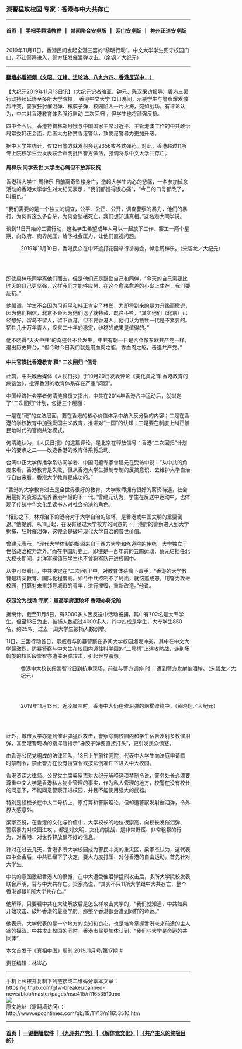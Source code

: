 ### 港警猛攻校园 专家：香港与中大共存亡
------------------------

#### [首页](https://github.com/gfw-breaker/banned-news/blob/master/README.md) &nbsp;&nbsp;|&nbsp;&nbsp; [手把手翻墙教程](https://github.com/gfw-breaker/guides/wiki) &nbsp;&nbsp;|&nbsp;&nbsp; [禁闻聚合安卓版](https://github.com/gfw-breaker/bn-android) &nbsp;&nbsp;|&nbsp;&nbsp; [网门安卓版](https://github.com/oGate2/oGate) &nbsp;&nbsp;|&nbsp;&nbsp; [神州正道安卓版](https://github.com/SzzdOgate/update) 



<div><img alt="" class="aligncenter wp-post-image" src="http://i.epochtimes.com/assets/uploads/2019/11/1911111820091501-600x400.jpg"/>
<div class="red16 caption">
 <p>
  2019年11月11日，香港民间发起全港三罢的“黎明行动”。中文大学学生死守校园门口，不让警察进入，警方狂发催泪弹攻击。（余钢／大纪元）
 </p>
</div>
</div><hr/>

#### [翻墙必看视频（文昭、江峰、法轮功、八九六四、香港反送中...）](https://github.com/gfw-breaker/banned-news/blob/master/pages/links.md)

<div><p>
 【大纪元2019年11月13日讯】（大纪元记者骆亚、钟元、陈汉采访报导）香港三罢行动持续延烧至多所大学院校，
 <ok href="http://www.epochtimes.com/gb/tag/%E9%A6%99%E6%B8%AF%E4%B8%AD%E6%96%87%E5%A4%A7%E5%AD%A6.html">
  香港中文大学
 </ok>
 12日晚间，示威学生与警察爆发激烈冲突，警察狂射催泪弹、橡胶子弹，校园陷入一片火海，宛如战场。有评论认为，中共对香港教育体系强行启动
 <ok href="http://www.epochtimes.com/gb/tag/%E4%BA%8C%E6%AC%A1%E5%9B%9E%E5%BD%92.html">
  二次回归
 </ok>
 ，但学生也将顽强反抗。
</p>
<p>
 四中全会后，香港特首林郑月娥与中国国家主席习近平、主管港澳工作的中共政治局常委韩正会面，后者大力称赞香港警队，致使港警暴力更加升级。
</p>
<p>
 据中大学生统计，仅12日警方就发射多达2356枚各式弹药。对此，香港超过11所专上院校学生会发表联合声明批评警方做法，强调将与中文大学共存亡。
</p>
<h4>
 <ok href="http://www.epochtimes.com/gb/tag/%E5%91%A8%E6%A2%93%E4%B9%90.html">
  周梓乐
 </ok>
 同学去世 大学生心痛但不放弃反抗
</h4>
<p>
 香港科大学生
 <ok href="http://www.epochtimes.com/gb/tag/%E5%91%A8%E6%A2%93%E4%B9%90.html">
  周梓乐
 </ok>
 日前离奇坠楼身亡，激起大学生内心的悲痛，一名参加悼念活动的香港大学学生对大纪元表示，“我们都觉得很心痛”，“今日的口号都改了，叫报仇。”
</p>
<p>
 “我们需要的是一个独立的调查，公平、公正、公开，调查警察的暴力，他们的暴行，为何有这么多自杀，为何会坠楼死亡，我们想知道真相。”这名港大同学说。
</p>
<p>
 谈到11日开始的三罢行动，这名学生希望成年人可以一起放下工作、罢工一两个星期，向政府、商界施压，给予社会压力，让他们直视问题。
</p>
<figure class="wp-caption aligncenter" id="attachment_11646776" style="width: 600px">
 <ok href="http://i.epochtimes.com/assets/uploads/2019/11/1911101146312188.jpg">
  <img alt="" class="size-large wp-image-11646776" src="http://i.epochtimes.com/assets/uploads/2019/11/1911101146312188-600x399.jpg" title=""/>
 </ok>
 <br/><figcaption class="wp-caption-text">
  2019年11月10日，香港民众在中环遮打花园举行祈祷会，悼念周梓乐。（宋碧龙／大纪元）
 </figcaption><br/>
</figure><br/>
<p>
 即使周梓乐同学离他们而去，但是他们还是鼓励自己和同伴，“今天的自己需要比昨天的自己更坚强，这样我们才能够应付，在这个愈来愈差的小岛上生存，我们要反抗。”
</p>
<p>
 他强调，学生不会因为习近平和韩正肯定了林郑、为即将到来的暴力升级而撤退，因为他们相信，北京不会因为他们退了就特赦、既往不咎，“其实他们（北京）已经想好，留岛不留人，留下香港，但不要香港人，他们认为牺牲一代是不紧要的。牺牲几十万年青人，换来二十年的稳定，维稳的成果是值得的。”
</p>
<p>
 他不晓得“天灭中共”的奇迹会不会发生，中共有朝一日是否会像东欧共产党一样，退出历史舞台，“但今时今日我们就是用血肉之躯，靠血肉之躯，击退共产党。”
</p>
<h4>
 中共官媒批香港教育 释“
 <ok href="http://www.epochtimes.com/gb/tag/%E4%BA%8C%E6%AC%A1%E5%9B%9E%E5%BD%92.html">
  二次回归
 </ok>
 ”信号
</h4>
<p>
 此前，中共喉舌媒体《人民日报》于10月20日发表评论《美化黄之锋 香港教育的病该治》，批评香港的教育体系存在严重“问题”。
</p>
<p>
 中国经济社会学者何清涟曾撰文指出，中共在2014年香港占中运动后，就拟定了“二次回归”计划，包括三个层面：
</p>
<p>
 一是在“硬”的立法层面，要在香港的核心价值体系中纳入反分裂的内容；二是在香港的学校教育中加强爱国主义教育，推进对“一国”的认知；三是要在制度上纠正殖民地时代的官商共治模式。
</p>
<p>
 何清涟认为，《人民日报》的这篇评论，是北京在释放信号：香港“二次回归”计划中的要点之二——改造香港的教育体系将启动。
</p>
<p>
 台湾中正大学传播学系访问学者、中国问题专家曾建元在受访中说：“从中共的角度来看，香港教育是失败，但从香港大学生抵制专制的反抗意识、去维护大学自治与自由来看，香港大学教育是成功的。”
</p>
<p>
 “香港的大学教育过去是全世界很好的教育，大学教师拥有很好的薪资待遇，社会用最好的资源去培养香港年轻的下一代。”曾建元认为，学生在反送中运动中，也体现了传统中华文化里读书人对社会扮演的角色。
</p>
<p>
 “相形之下，林郑治下的港府对于大学自治的破坏，是香港或中国文明的重要倒退。”他提到，从11日起，在没有经过大学校方的同意的下，港府的警察进入到大学拘捕、狂射催泪弹，这完全是破坏现代大学自治的普世价值。
</p>
<p>
 曾建元表示，“现代大学体制的根源来自于西方大学和修道院的传统，大学独立于世俗政治权力之外。”而在中国历史上，即使是一百年前的五四运动，蔡元培担任北大校长期间，北洋军阀镇压学生也不曾将军队开进校园中。
</p>
<p>
 从中可以看出，中共决定在“二次回归”中，对教育体系痛下毒手，“香港的大学教育是精英教育、国际化程度高。如今中共控制不了局面，就恼羞成怒，用警力攻进校园，打算对未来领导城市的青年，进行摧毁，重新改造。”他说。
</p>
<h4>
 校园沦为战场 专家：最高学府遭破坏 香港亦将沦陷
</h4>
<p>
 据统计，截至11月5日，有3000多人因反送中活动被捕，其中有702名是大专学生。但至13日为止，被捕人数超过4000多人，其中四成是学生，大专学生850名，约25%。过去一周大学生被捕人数剧增。
</p>
<p>
 11日，三罢行动首日，示威者与防暴警察在多间大学校园爆发冲突，其中在中文大学最激烈，防暴警察与中大生在校园内通往科学园的“二号桥”上演攻防战，连到场斡旋的校长段崇智亦遭催泪弹攻击，引起世界震惊。
</p>
<figure class="wp-caption aligncenter" id="attachment_11655102" style="width: 600px">
 <ok href="http://i.epochtimes.com/assets/uploads/2019/11/1911120635272188.jpg">
  <img alt="" class="size-large wp-image-11655102" src="http://i.epochtimes.com/assets/uploads/2019/11/1911120635272188-600x399.jpg" title=""/>
 </ok>
 <br/><figcaption class="wp-caption-text">
  <span style="font-weight: 400;">
   香港中大校长段崇智12日到抗争现场，前往与警方调停
  </span>
  <span style="font-weight: 400;">
   时
  </span>
  <span style="font-weight: 400;">
   ，遭到警方发射催泪弹。（宋碧龙／大纪元）
  </span>
 </figcaption><br/>
</figure><br/>
<figure class="wp-caption aligncenter" id="attachment_11655105" style="width: 600px">
 <ok href="http://i.epochtimes.com/assets/uploads/2019/11/1911121734491538.jpg">
  <img alt="" class="size-large wp-image-11655105" src="http://i.epochtimes.com/assets/uploads/2019/11/1911121734491538-600x450.jpg" title=""/>
 </ok>
 <br/><figcaption class="wp-caption-text">
  <span style="font-weight: 400;">
   2019年11月13日，近凌晨三时，香港中大仍在催泪弹的烟雾缭绕中。（黄晓翔／大纪元）
  </span>
 </figcaption><br/>
</figure><br/>
<p>
 此外，城市大学亦遭到催泪弹猛烈攻击，警察除朝校园内和学生宿舍发射多枚催泪弹，甚至港警现场的指挥官指示“橡胶子弹要直接打头”，更引发民众愤怒。
</p>
<p>
 由香港公民党组成的法律团队，13日上午前往高院，代表中大学生向法庭申请临时禁制令，禁止警方在没有搜查令或按法例准许下进入中大校园。
</p>
<p>
 香港资深大律师、公民党主席梁家杰对大纪元解释这项禁制令说，警务处长必须要尊重中文大学是香港私人物业管理的事实，作为私人管理的地方，校警在没有校长的同意下，不能同意警察开进校园，并且不能使用强大的武器。
</p>
<p>
 特别是段校长在中大二号桥上，原打算和警察理论，但却遭警察发射催泪弹，令外界大感意外。
</p>
<p>
 梁家杰说，在香港的文化与价值中，大学校长的地位很崇高，向校长发催泪弹、
 <ok href="http://www.epochtimes.com/gb/tag/%E8%AD%A6%E5%AF%9F%E6%9A%B4%E5%8A%9B%E5%AF%B9%E6%A0%A1%E5%9B%AD%E8%BF%9B%E6%94%BB.html">
  警察暴力对校园进攻
 </ok>
 ，都是对文明、文化的挑战，是非常野蛮、非常粗暴的行为，对香港、对世界释放很不好的信息。
</p>
<p>
 针对在过去几天，香港多所大学校园成为警民冲突的重灾区，梁家杰认为，这代表四中全会后，中共已经下了决定，要大力度打压、对付香港的自由运动，首先针对大学生。
</p>
<p>
 中共的意图激起香港人的愤慨，在中大遭受催泪弹猛烈攻击后，多所大学院校发表联合声明，誓与中大共存亡。梁家杰说，“其实不只11所大学跟中大共存亡，整个香港都跟11所大学共存亡。”
</p>
<p>
 他解释，只要看中共在大陆解放后是怎么样攻击大学的，“我们就知道，中共如果开始攻击、破坏香港的最高学府，那整个香港都会遭到同样的命运。”
</p>
<p>
 他表示，大学代表的是一个地方的良知和良心，也是培育掌握香港未来前途的主人翁的摇篮，中共攻击校园的同时，香港市民更加体认到，“我们与大学是命运的共同体”。
</p>
<p>
 本文首发于《真相中国》周刊 2019.11月号/第17期 #
</p>
<p>
 责任编辑：林岑心
</p>
</div>
<hr/>
手机上长按并复制下列链接或二维码分享本文章：<br/>
https://github.com/gfw-breaker/banned-news/blob/master/pages/nsc415/n11653510.md <br/>
<a href='https://github.com/gfw-breaker/banned-news/blob/master/pages/nsc415/n11653510.md'><img src='https://github.com/gfw-breaker/banned-news/blob/master/pages/nsc415/n11653510.md.png'/></a> <br/>
原文地址（需翻墙访问）：http://www.epochtimes.com/gb/19/11/13/n11653510.htm


------------------------
#### [首页](https://github.com/gfw-breaker/banned-news/blob/master/README.md) &nbsp;|&nbsp; [一键翻墙软件](https://github.com/gfw-breaker/nogfw/blob/master/README.md) &nbsp;| [《九评共产党》](https://github.com/gfw-breaker/9ping.md/blob/master/README.md#九评之一评共产党是什么) | [《解体党文化》](https://github.com/gfw-breaker/jtdwh.md/blob/master/README.md) | [《共产主义的终极目的》](https://github.com/gfw-breaker/gczydzjmd.md/blob/master/README.md)


<img src='http://gfw-breaker.win/banned-news/pages/nsc415/n11653510.md' width='0px' height='0px'/>